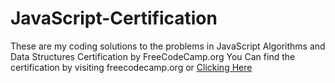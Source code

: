 # JavaScript-Certification

These are my coding solutions to the problems in JavaScript Algorithms and Data Structures Certification by FreeCodeCamp.org
You Can find the certification by visiting freecodecamp.org or <a href="https://www.freecodecamp.org/learn/javascript-algorithms-and-data-structures" target="_blank">Clicking Here</a>
